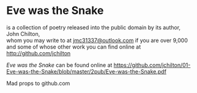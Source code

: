 Eve was the Snake
=================

is a collection of poetry released into the public domain by its author,  
John Chilton,  
whom you may write to at jmc31337@outlook.com if you are over 9,000  
and some of whose other work you can find online at http://github.com/jchilton

*Eve was the Snake* can be found online at
https://github.com/jchilton/01-Eve-was-the-Snake/blob/master/2pub/Eve-was-the-Snake.pdf

Mad props to github.com

